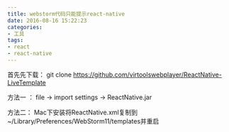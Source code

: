 ```yaml
---
title: webstorm代码只能提示react-native
date: 2016-08-16 15:22:23
categories:
- 工具 
tags:
- react
- react-native
---
```


首先先下载：
git clone https://github.com/virtoolswebplayer/ReactNative-LiveTemplate

方法一 ：
file -> import settings -> ReactNative.jar

方法二：
Mac下安装将ReactNative.xml复制到 ~/Library/Preferences/WebStorm11/templates并重启